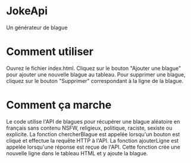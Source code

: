 # JokeApi
Un générateur de blague

# Comment utiliser

Ouvrez le fichier index.html.
Cliquez sur le bouton "Ajouter une blague" pour ajouter une nouvelle blague au tableau.
Pour supprimer une blague, cliquez sur le bouton "Supprimer" correspondant à la ligne de la blague.

# Comment ça marche
Le code utilise l'API de blagues pour récupérer une blague aléatoire en français sans contenu NSFW, religieux, politique, raciste, sexiste ou explicite. 
La fonction chercherBlague est appelée lorsqu'un bouton est cliqué et effectue la requête HTTP à l'API.
La fonction ajouterLigne est appelée lorsqu'une réponse est reçue de l'API. Cette fonction crée une nouvelle ligne dans le tableau HTML et y ajoute la blague. 

